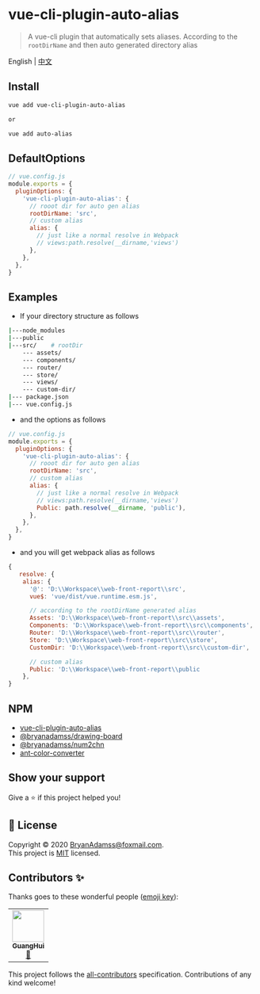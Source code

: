 # vue-cli-plugin-auto-alias

> A vue-cli plugin that automatically sets aliases. According to the `rootDirName` and then auto generated directory alias

English | [中文](https://github.com/BryanAdamss/vue-cli-plugin-auto-alias/blob/master/README.zh-CN.md)

## Install

```sh
vue add vue-cli-plugin-auto-alias

or

vue add auto-alias
```

## DefaultOptions

```javascript
// vue.config.js
module.exports = {
  pluginOptions: {
    'vue-cli-plugin-auto-alias': {
      // rooot dir for auto gen alias
      rootDirName: 'src',
      // custom alias
      alias: {
        // just like a normal resolve in Webpack
        // views:path.resolve(__dirname,'views')
      },
    },
  },
}
```

## Examples

- If your directory structure as follows

```sh
|---node_modules
|---public
|---src/    # rootDir
    --- assets/
    --- components/
    --- router/
    --- store/
    --- views/
    --- custom-dir/
|--- package.json
|--- vue.config.js
```

- and the options as follows

```javascript
// vue.config.js
module.exports = {
  pluginOptions: {
    'vue-cli-plugin-auto-alias': {
      // rooot dir for auto gen alias
      rootDirName: 'src',
      // custom alias
      alias: {
        // just like a normal resolve in Webpack
        // views:path.resolve(__dirname,'views')
        Public: path.resolve(__dirname, 'public'),
      },
    },
  },
}
```

- and you will get webpack alias as follows

```javascript
{
   resolve: {
    alias: {
      '@': 'D:\\Workspace\\web-front-report\\src',
      vue$: 'vue/dist/vue.runtime.esm.js',

      // according to the rootDirName generated alias
      Assets: 'D:\\Workspace\\web-front-report\\src\\assets',
      Components: 'D:\\Workspace\\web-front-report\\src\\components',
      Router: 'D:\\Workspace\\web-front-report\\src\\router',
      Store: 'D:\\Workspace\\web-front-report\\src\\store',
      CustomDir: 'D:\\Workspace\\web-front-report\\src\\custom-dir',

      // custom alias
      Public: 'D:\\Workspace\\web-front-report\\public
    },
}
```

## NPM

- [vue-cli-plugin-auto-alias](https://www.npmjs.com/package/vue-cli-plugin-auto-alias)
- [@bryanadamss/drawing-board](https://www.npmjs.com/package/@bryanadamss/drawing-board)
- [@bryanadamss/num2chn](https://www.npmjs.com/package/@bryanadamss/num2chn)
- [ant-color-converter](https://www.npmjs.com/package/ant-color-converter)

## Show your support

Give a ⭐️ if this project helped you!

## 📝 License

Copyright © 2020 [BryanAdamss@foxmail.com](https://github.com/BryanAdamss).<br />
This project is [MIT](https://github.com/kefranabg/readme-md-generator/blob/master/LICENSE) licensed.

## Contributors ✨

Thanks goes to these wonderful people ([emoji key](https://allcontributors.org/docs/en/emoji-key)):

<!-- ALL-CONTRIBUTORS-LIST:START - Do not remove or modify this section -->
<!-- prettier-ignore-start -->
<!-- markdownlint-disable -->
<table>
  <tr>
    <td align="center"><a href="https://bryanadamss.github.io/"><img src="https://avatars3.githubusercontent.com/u/7441504?v=4" width="64px;" alt=""/><br /><sub><b>GuangHui</b></sub></a><br /><a href="#projectManagement-BryanAdamss" title="Project Management">📆</a></td>
  </tr>
</table>

<!-- markdownlint-enable -->
<!-- prettier-ignore-end -->

<!-- ALL-CONTRIBUTORS-LIST:END -->

This project follows the [all-contributors](https://github.com/all-contributors/all-contributors) specification. Contributions of any kind welcome!

